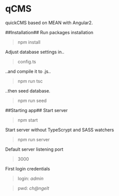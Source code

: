 # qCMS
quickCMS based on MEAN with Angular2.

##Installation##
Run packages installation
>npm install

Adjust database settings in..
>config.ts

..and compile it to .js..
>npm run tsc

..then seed database.
>npm run seed

##Starting app##
Start server
>npm start

Start server without TypeScrypt and SASS watchers
>npm run server

Default server listening port
>3000

First login credentials
>login: *admin*

>pwd: *ch@ngeIt*
